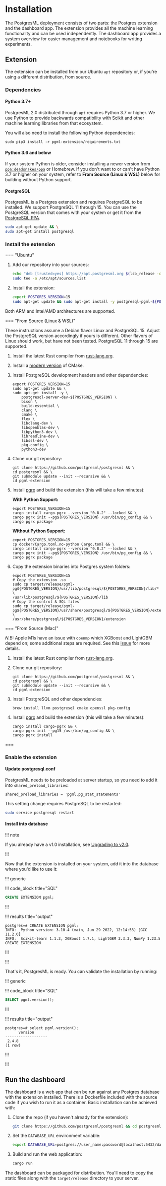 # Installation

The PostgresML deployment consists of two parts: the Postgres extension and the dashboard app. The extension provides all the machine learning functionality and can be used independently. The dashboard app provides a system overview for easier management and notebooks for writing experiments.

## Extension

The extension can be installed from our Ubuntu `apt` repository or, if you're using a different distribution, from source.

### Dependencies

#### Python 3.7+

PostgresML 2.0 distributed through `apt` requires Python 3.7 or higher. We use Python to provide backwards compatibility with Scikit and other machine learning libraries from that ecosystem.

You will also need to install the following Python dependencies:

```
sudo pip3 install -r pgml-extension/requirements.txt
```

#### Python 3.6 and below

If your system Python is older, consider installing a newer version from [`ppa:deadsnakes/ppa`](https://launchpad.net/~deadsnakes/+archive/ubuntu/ppa) or Homebrew. If you don't want to or can't have Python 3.7 or higher on your system, refer to **From Source (Linux & WSL)** below for building without Python support.


#### PostgreSQL

PostgresML is a Postgres extension and requires PostgreSQL to be installed. We support PostgreSQL 11 through 15. You can use the PostgreSQL version that comes with your system or get it from the [PostgreSQL PPA](https://wiki.postgresql.org/wiki/Apt).

```bash
sudo apt-get update && \
sudo apt-get install postgresql
```

### Install the extension

=== "Ubuntu"

1. Add our repository into your sources:

    ``` bash
    echo "deb [trusted=yes] https://apt.postgresml.org $(lsb_release -cs) main" | \
    sudo tee -a /etc/apt/sources.list
    ```
2. Install the extension:

    ``` bash
    export POSTGRES_VERSION=15
    sudo apt-get update && sudo apt-get install -y postgresql-pgml-${POSTGRES_VERSION}
    ```

Both ARM and Intel/AMD architectures are supported.


=== "From Source (Linux & WSL)"

These instructions assume a Debian flavor Linux and PostgreSQL 15. Adjust the PostgreSQL
version accordingly if yours is different. Other flavors of Linux should work, but have not been tested. PostgreSQL 11 through 15 are supported.

1. Install the latest Rust compiler from [rust-lang.org](https://www.rust-lang.org/learn/get-started).

2. Install a [modern version](https://apt.kitware.com/) of CMake.

3. Install PostgreSQL development headers and other dependencies:

    ```
    export POSTGRES_VERSION=15
    sudo apt-get update && \
    sudo apt-get install -y \
        postgresql-server-dev-${POSTGRES_VERSION} \
        bison \
        build-essential \
        clang \
        cmake \
        flex \
        libclang-dev \
        libopenblas-dev \
        libpython3-dev \
        libreadline-dev \
        libssl-dev \
        pkg-config \
        python3-dev
    ```

4. Clone our git repository:

    ```
    git clone https://github.com/postgresml/postgresml && \
    cd postgresml && \
    git submodule update --init --recursive && \
    cd pgml-extension
    ```

5. Install [pgrx](https://github.com/tcdi/pgrx) and build the extension (this will take a few minutes):

    <strong>With Python Support:</strong>

    ```
    export POSTGRES_VERSION=15
    cargo install cargo-pgrx --version "0.8.2" --locked && \
    cargo pgrx init --pg${POSTGRES_VERSION} /usr/bin/pg_config && \
    cargo pgrx package
    ```

    <strong>Without Python Support:</strong>
    ```
    export POSTGRES_VERSION=15
    cp docker/Cargo.toml.no-python Cargo.toml && \
    cargo install cargo-pgrx --version "0.8.2" --locked && \
    cargo pgrx init --pg${POSTGRES_VERSION} /usr/bin/pg_config && \
    cargo pgrx package
    ```

6. Copy the extension binaries into Postgres system folders:
    ```
    export POSTGRES_VERSION=15
    # Copy the extension .so
    sudo cp target/release/pgml-pg${POSTGRES_VERSION}/usr/lib/postgresql/${POSTGRES_VERSION}/lib/* \
    /usr/lib/postgresql/${POSTGRES_VERSION}/lib
    # Copy the control & SQL files
    sudo cp target/release/pgml-pg${POSTGRES_VERSION}/usr/share/postgresql/${POSTGRES_VERSION}/extension/* \
    /usr/share/postgresql/${POSTGRES_VERSION}/extension
    ```

=== "From Source (Mac)"

<i>N.B:</i> Apple M1s have an issue with `openmp` which XGBoost and LightGBM depend on; some additional steps are required. See this [issue](https://github.com/postgresml/postgresml/issues/364) for more details.

1. Install the latest Rust compiler from [rust-lang.org](https://www.rust-lang.org/learn/get-started).

2. Clone our git repository:
    ```
    git clone https://github.com/postgresml/postgresml && \
    cd postgresml && \
    git submodule update --init --recursive && \
    cd pgml-extension
    ```

3. Install PostgreSQL and other dependencies:
    ```
    brew install llvm postgresql cmake openssl pkg-config
    ```

4. Install [pgrx](https://github.com/tcdi/pgrx) and build the extension (this will take a few minutes):
    ```
    cargo install cargo-pgrx && \
    cargo pgrx init --pg15 /usr/bin/pg_config && \
    cargo pgrx install
    ```

===

### Enable the extension

#### Update postgresql.conf

PostgresML needs to be preloaded at server startup, so you need to add it into `shared_preload_libraries`:

```
shared_preload_libraries = 'pgml,pg_stat_statements'
```

This setting change requires PostgreSQL to be restarted:

```bash
sudo service postgresql restart
```

#### Install into database

!!! note

If you already have a v1.0 installation, see [Upgrading to v2.0](/docs/guides/setup/v2/upgrade-from-v1/).

!!!

Now that the extension is installed on your system, add it into the database where you'd like to use it:

!!! generic

!!! code_block title="SQL"

```sql
CREATE EXTENSION pgml;
```

!!!

!!! results title="output"

```
postgres=# CREATE EXTENSION pgml;
INFO:  Python version: 3.10.4 (main, Jun 29 2022, 12:14:53) [GCC 11.2.0]
INFO:  Scikit-learn 1.1.3, XGBoost 1.7.1, LightGBM 3.3.3, NumPy 1.23.5
CREATE EXTENSION
```

!!!

!!!

That's it, PostgresML is ready. You can validate the installation by running:

!!! generic

!!! code_block title="SQL"

```sql
SELECT pgml.version();
```

!!!

!!! results title="output"

```
postgres=# select pgml.version();
      version
-------------------
 2.4.8
(1 row)
```

!!!

!!!

## Run the dashboard

The dashboard is a web app that can be run against any Postgres database with the extension installed. There is a Dockerfile included with the source code if you wish to run it as a container. Basic installation can be achieved with:

1. Clone the repo (if you haven't already for the extension):
    ```bash
    git clone https://github.com/postgresml/postgresml && cd postgresml/pgml-dashboard
    ```

2. Set the `DATABASE_URL` environment variable:
    ```bash
    export DATABASE_URL=postgres://user_name:password@localhost:5432/database_name
    ```

3. Build and run the web application:
    ```bash
    cargo run
    ```

The dashboard can be packaged for distribution. You'll need to copy the static files along with the `target/release` directory to your server.
